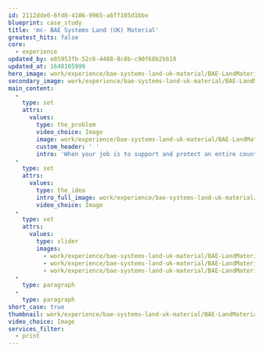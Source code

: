 ```yaml
---
id: 2112dde6-6fd8-4106-9965-a6ff105d1bbe
blueprint: case_study
title: 'mc- BAE Systems Land (UK) Material'
greatest_hits: false
core:
  - experience
updated_by: e85953fb-52c6-4488-8c8b-c90f68b2bb10
updated_at: 1640105999
hero_image: work/experience/bae-systems-land-uk-material/BAE-LandMaterial-12-Experience-Full-Image-1360x768.5.jpg
secondary_image: work/experience/bae-systems-land-uk-material/BAE-LandMaterial-12-Experience-Secondary-Image-896x597.jpg
main_content:
  -
    type: set
    attrs:
      values:
        type: the_problem
        video_choice: Image
        image: work/experience/bae-systems-land-uk-material/BAE-LandMaterial-12-Experience-Large-927x522-1.jpg
        custom_header: ' '
        intro: 'When your job is to support and protect an entire country, you need marketing materials with the wow factor. BAE Systems Land (UK) needed to give their brochures and folders a lick of paint. They also needed to bring them bang up to date with clean layouts, full-bleed images and bold typography. So that''s exactly what we gave them. This is just one example of our work with BAE Systems as an ''Agency of Choice'' - an exclusive group of agency partners they trust with their brand. Just as they support and protect our troops - we support and protect their brand. '
  -
    type: set
    attrs:
      values:
        type: the_idea
        intro_full_image: work/experience/bae-systems-land-uk-material/BAE-LandMaterial-12-Experience-Large-927x522-2.jpg
        video_choice: Image
  -
    type: set
    attrs:
      values:
        type: slider
        images:
          - work/experience/bae-systems-land-uk-material/BAE-LandMaterial-12-Experience-Small-740x416.25-1.jpg
          - work/experience/bae-systems-land-uk-material/BAE-LandMaterial-12-Experience-Small-740x416.25-3.jpg
          - work/experience/bae-systems-land-uk-material/BAE-LandMaterial-12-Experience-Small-740x416.25-4.jpg
  -
    type: paragraph
  -
    type: paragraph
short_case: true
thumbnail: work/experience/bae-systems-land-uk-material/BAE-LandMaterial-12-Experience-Full-Image-1360x768.5-thumbnail.jpg
video_choice: Image
services_filter:
  - print
---
```

